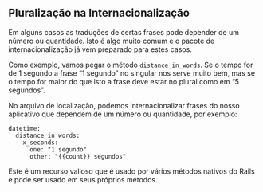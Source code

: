 ## Pluralização na Internacionalização

Em alguns casos as traduções de certas frases pode depender de um número ou quantidade. Isto é algo muito comum e o pacote de internacionalização já vem preparado para estes casos.

Como exemplo, vamos pegar o método `distance_in_words`. Se o tempo for de 1 segundo a frase “1 segundo” no singular nos serve muito bem, mas se o tempo for maior do que isto a frase deve estar no plural como em “5 segundos”.

No arquivo de localização, podemos internacionalizar frases do nosso aplicativo que dependem de um número ou quantidade, por exemplo:

	datetime:
	  distance_in_words:
	    x_seconds:
	      one: "1 segundo"
	      other: "{{count}} segundos"

Este é um recurso valioso que é usado por vários métodos nativos do Rails e pode ser usado em seus próprios métodos.
